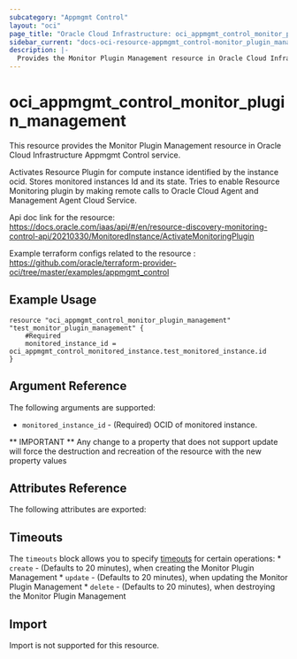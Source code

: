 ```yaml
---
subcategory: "Appmgmt Control"
layout: "oci"
page_title: "Oracle Cloud Infrastructure: oci_appmgmt_control_monitor_plugin_management"
sidebar_current: "docs-oci-resource-appmgmt_control-monitor_plugin_management"
description: |-
  Provides the Monitor Plugin Management resource in Oracle Cloud Infrastructure Appmgmt Control service
---
```


# oci_appmgmt_control_monitor_plugin_management
This resource provides the Monitor Plugin Management resource in Oracle Cloud Infrastructure Appmgmt Control service.

Activates Resource Plugin for compute instance identified by the instance ocid.
Stores monitored instances Id and its state. Tries to enable Resource Monitoring plugin by making
remote calls to Oracle Cloud Agent and Management Agent Cloud Service.

Api doc link for the resource: https://docs.oracle.com/iaas/api/#/en/resource-discovery-monitoring-control-api/20210330/MonitoredInstance/ActivateMonitoringPlugin

Example terraform configs related to the resource : https://github.com/oracle/terraform-provider-oci/tree/master/examples/appmgmt_control

## Example Usage

```hcl
resource "oci_appmgmt_control_monitor_plugin_management" "test_monitor_plugin_management" {
	#Required
	monitored_instance_id = oci_appmgmt_control_monitored_instance.test_monitored_instance.id
}
```

## Argument Reference

The following arguments are supported:

* `monitored_instance_id` - (Required) OCID of monitored instance.


** IMPORTANT **
Any change to a property that does not support update will force the destruction and recreation of the resource with the new property values

## Attributes Reference

The following attributes are exported:


## Timeouts

The `timeouts` block allows you to specify [timeouts](https://registry.terraform.io/providers/oracle/oci/latest/docs/guides/changing_timeouts) for certain operations:
	* `create` - (Defaults to 20 minutes), when creating the Monitor Plugin Management
	* `update` - (Defaults to 20 minutes), when updating the Monitor Plugin Management
	* `delete` - (Defaults to 20 minutes), when destroying the Monitor Plugin Management


## Import

Import is not supported for this resource.

